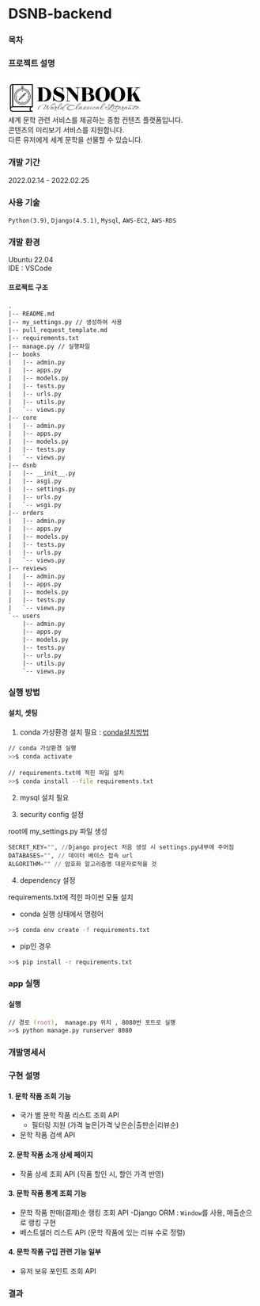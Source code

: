 # DSNB-backend

### 목차

### 프로젝트 설명
![여기에로고](DSNBlogo.png)  
세계 문학 관련 서비스를 제공하는 종합 컨텐츠 플랫폼입니다.   
콘텐츠의 미리보기 서비스를 지원합니다.   
다른 유저에게 세계 문학을 선물할 수 있습니다.

### 개발 기간
2022.02.14 - 2022.02.25

### 사용 기술
`Python(3.9)`, `Django(4.5.1)`, `Mysql`, `AWS-EC2`, `AWS-RDS`

### 개발 환경
Ubuntu 22.04  
IDE : VSCode

#### 프로젝트 구조
```text
.
|-- README.md
|-- my_settings.py // 생성하여 사용      
|-- pull_request_template.md
|-- requirements.txt
|-- manage.py // 실행파일
|-- books
|   |-- admin.py   
|   |-- apps.py
|   |-- models.py
|   |-- tests.py
|   |-- urls.py
|   |-- utils.py
|   `-- views.py
|-- core
|   |-- admin.py
|   |-- apps.py
|   |-- models.py
|   |-- tests.py
|   `-- views.py
|-- dsnb
|   |-- __init__.py
|   |-- asgi.py
|   |-- settings.py
|   |-- urls.py
|   `-- wsgi.py
|-- orders
|   |-- admin.py
|   |-- apps.py
|   |-- models.py
|   |-- tests.py
|   |-- urls.py
|   `-- views.py
|-- reviews
|   |-- admin.py
|   |-- apps.py
|   |-- models.py
|   |-- tests.py
|   `-- views.py
`-- users
    |-- admin.py
    |-- apps.py
    |-- models.py
    |-- tests.py
    |-- urls.py
    |-- utils.py
    `-- views.py

```

### 실행 방법
#### 설치, 셋팅
1. conda 가상환경 설치 필요 : [conda설치방법](https://m.blog.naver.com/jonghong0316/221683053696)
```zsh
// conda 가상환경 실행
>>$ conda activate 

// requirements.txt에 적힌 파일 설치
>>$ conda install --file requirements.txt 
```

2. mysql 설치 필요

3. security config 설정 

root에 my_settings.py 파일 생성
```python
SECRET_KEY="", //Django project 처음 생성 시 settings.py내부에 주어짐 
DATABASES="", // 데이터 베이스 접속 url  
ALGORITHM="" // 암호화 알고리즘명 대문자로적을 것 
```

4. dependency 설정

requirements.txt에 적힌 파이썬 모듈 설치
- conda 실행 상태에서 명령어
```zsh
>>$ conda env create -f requirements.txt
```
- pip인 경우
```zsh
>>$ pip install -r requirements.txt
```
### app 실행

#### 실행
```zsh
// 경로 (root),  manage.py 위치 , 8080번 포트로 실행
>>$ python manage.py runserver 8080 
```

### 개발명세서

[//]: # (!&#40;개발명세서.pdf&#41;[])

### 구현 설명
#### 1. 문학 작품 조회 기능
- 국가 별 문학 작품 리스트 조회 API 
  - 필터링 지원 (가격 높은|가격 낮은순|출판순|리뷰순)
- 문학 작품 검색 API

#### 2. 문학 작품 소개 상세 페이지
- 작품 상세 조회 API (작품 할인 시, 할인 가격 반영)

#### 3. 문학 작품 통계 조회 기능 
- 문학 작품 판매(결제)순 랭킹 조회 API
  -Django ORM : `Window`를 사용, 매출순으로 랭킹 구현
- 베스트셀러 리스트 API (문학 작품에 있는 리뷰 수로 정렬)

#### 4. 문학 작품 구입 관련 기능 일부
- 유저 보유 포인트 조회 API

### 결과